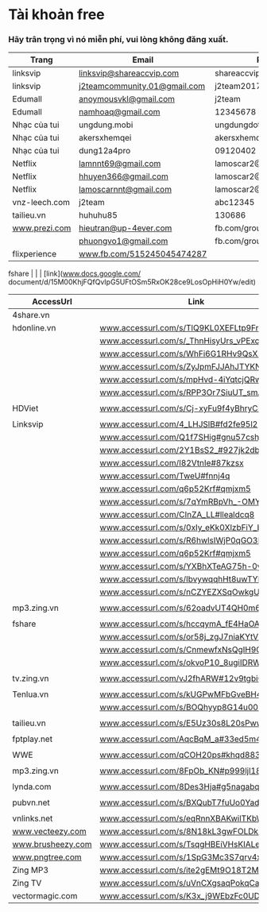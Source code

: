 <h1>Tài khoản free</h1>
<h3>Hãy trân trọng vì nó miễn phí, vui lòng không đăng xuất.</h3>
















Trang          | Email                         | Pass              | nguồn                       |
-------------- | ----------------------------- | ----------------- | -------                     |
linksvip       | linksvip@shareaccvip.com      | shareaccvip.com   | www.fb.com/499240453741413
linksvip       | j2teamcommunity.01@gmail.com  | j2team2017        | www.fb.com/502415123423946
Edumall        | anoymousvkl@gmail.com         | j2team            | www.fb.com/429143117417814
Edumall        | namhoaq@gmail.com             | 12345678          |
Nhạc của tui   | ungdung.mobi                  | ungdungdotmobi    |
Nhạc của tui   | akersxhemqei                  | akersxhemqei      | www.fb.com/504522519879873
Nhạc của tui   | dung12a4pro				   | 09120402		   | www.fb.com/533817550283703
Netflix        | lamnnt69@gmail.com            | lamoscar2@17      | www.fb.com/494840817514710
Netflix        | hhuyen366@gmail.com           | lamoscar2@17      | www.fb.com/494840817514710
Netflix        | lamoscarnnt@gmail.com         | lamoscar2@17      | www.fb.com/494840817514710
vnz-leech.com  | j2team		                   | abc12345          |
tailieu.vn     | huhuhu85                      | 130686            | www.fb.com/454106888254770
www.prezi.com | hieutran@up-4ever.com | fb.com/groups/flixperience | www.fb.com/521651404833651
               | phuongvo1@gmail.com 		   | fb.com/groups/
               flixperience | www.fb.com/515245045474287

fshare         |                               |                   | [link](www.docs.google.com/
document/d/15M00KhjFQfQvIpG5UFtOSm5RxOK28ce9LosOpHiH0Yw/edit)

|AccessUrl| Link | Nguồn |
|---------|------|-------|
|4share.vn 	|  	| 
|hdonline.vn| www.accessurl.com/s/TlQ9KL0XEFLtp9Fr5LNU 	| www.fb.com/490081231324002
|			| www.accessurl.com/s/_ThnHisyUrs_vPExcNuF 	| www.fb.com/492743724391086
|			| www.accessurl.com/s/WhFi6G1RHv9QsX5dXRXL 	| www.fb.com/500695036929288
|			| www.accessurl.com/s/ZyJpmFJJAhJTYKNd48jM 	| www.fb.com/487211691610956
|			| www.accessurl.com/s/mpHvd-4iYqtcjQRwy18o 	| www.fb.com/509305606068231
|			| www.accessurl.com/s/RPP3Or7SiuUT_smA1rUu 	| www.fb.com/515780182087440
|			|											|
|HDViet		| www.accessurl.com/s/Cj-xyFu9f4yBhryCPyZk	| www.fb.com/506208076377984
|			|   										|
|Linksvip	| www.accessurl.com/4_LHJSlB#fd2fe95l2 		| 
|			| www.accessurl.com/Q1f7SHig#gnu57cshj 		| 
|			| www.accessurl.com/2Y1BsS2_#927jk2dbo 		| 
|			| www.accessurl.com/I82VtnIe#87kzsx 		| 
|			| www.accessurl.com/TweU#fnnj4q 			| 
|			| www.accessurl.com/q6p52Krf#qmjxm5 		|
|			| www.accessurl.com/s/7qYmRBpVh_-OMY5pK2O6 	| www.fb.com/502011766797615
|			| www.accessurl.com/CInZA_LL#llealdcq8 		| www.fb.com/461036374228488
|			| www.accessurl.com/s/0xIy_eKk0XlzbFiY_b4r 	| www.fb.com/509172796081512
|			| www.accessurl.com/s/R6hwlsIWjP0qGO3Dlsbj 	| www.fb.com/509172796081512
|			| www.accessurl.com/q6p52Krf#qmjxm5 		| www.fb.com/511494249182700
|			| www.accessurl.com/s/YXBhXTeAG75h-0yVVIEc 	|
|			| www.accessurl.com/s/IbvywqqhHt8uwTYHzjJs 	| www.fb.com/524463514552440
|			| www.accessurl.com/s/nCZYEZXSqOwkgUhoMvGN 	| www.fb.com/527244100941048
|			|											|
|mp3.zing.vn| www.accessurl.com/s/62oadvUT4QH0m6ybwZ-I 	| www.fb.com/493301944335264
|			|											|
|fshare	 	| www.accessurl.com/s/hccqymA_fE4HaOAJz5y4	| www.fb.com/511078322557626
|			| www.accessurl.com/s/or58j_zgJ7niaKYtV35F	| www.fb.com/522825201382938
|			| www.accessurl.com/s/CnmewfxNsQgIH9QmYH5b	|
|			| www.accessurl.com/s/okvoP10_8ugiIDRWJRM3	| www.fb.com/538483693150422
|			|											|
|tv.zing.vn	| www.accessurl.com/vJ2fhARW#12v9tgbi0 		| www.fb.com/471268223205303
|			|											|
|Tenlua.vn 	| www.accessurl.com/s/kUGPwMFbGveBH4nnJtPC 	| 
|			| www.accessurl.com/s/BOQhyyp8G14u00Pjc4U1 	| www.fb.com/518503931815065
|			|											|
|tailieu.vn	| www.accessurl.com/s/E5Uz30s8L20sPwwoMmNz 	| www.fb.com/504337976564994
|			|											|
|fptplay.net| www.accessurl.com/AqcBqM_a#33ed5m4jk 		| www.fb.com/471269626538496
|			|											|
|WWE 		| www.accessurl.com/qCOH20ps#khqd883ms 		| 
|			|											|
|mp3.zing.vn| www.accessurl.com/8FpOb_KN#p999ljl18 		| www.fb.com/471663566499102
|			|											|
|lynda.com 	| www.accessurl.com/8Des3Hja#g5nagabq0 		| www.fb.com/478643662467759
|			|											|
|pubvn.net 	| www.accessurl.com/s/BXQubT7fuUo0Yadng4Zo 	| www.fb.com/502876996711092
|			|											|
|vnlinks.net | www.accessurl.com/s/eqRnnXBAKwilTKbWGxn3 	| www.fb.com/522231504775641
www.vecteezy.com 	| www.accessurl.com/s/8N18kL3gwFOLDk9brpGV | www.fb.com/502634553402003
www.brusheezy.com 	| www.accessurl.com/s/TsqgHBEiVHsKIALegotL | www.fb.com/503058956692896
www.pngtree.com 	| www.accessurl.com/s/1SpG3Mc3S7qrv4xaq_YG | www.fb.com/502160050116120
Zing MP3 			| www.accessurl.com/s/ite2gEMt9O18T2MIUbdI | www.fb.com/534870996845025
Zing TV 			| www.accessurl.com/s/uVnCXgsaqPokqCaS5IOI | www.fb.com/534870996845025
vectormagic.com 	| www.accessurl.com/s/K3x_j9WEbzFc0UDtNFQp | www.fb.com/518340335164758